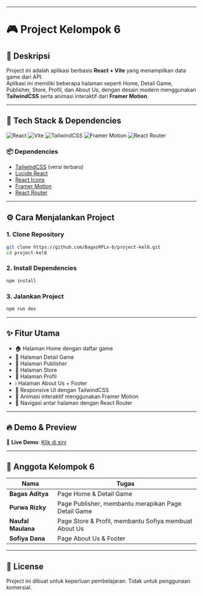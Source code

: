 
---


# 🎮 Project Kelompok 6

## 📖 Deskripsi
Project ini adalah aplikasi berbasis **React + Vite** yang menampilkan data game dari API.  
Aplikasi ini memiliki beberapa halaman seperti Home, Detail Game, Publisher, Store, Profil, dan About Us, dengan desain modern menggunakan **TailwindCSS** serta animasi interaktif dari **Framer Motion**.

---

## 🚀 Tech Stack & Dependencies
![React](https://img.shields.io/badge/React-20232A?style=for-the-badge&logo=react&logoColor=61DAFB)
![Vite](https://img.shields.io/badge/Vite-646CFF?style=for-the-badge&logo=vite&logoColor=FFD62E)
![TailwindCSS](https://img.shields.io/badge/Tailwind_CSS-38B2AC?style=for-the-badge&logo=tailwind-css&logoColor=white)
![Framer Motion](https://img.shields.io/badge/Framer_Motion-EA4C89?style=for-the-badge&logo=framer&logoColor=white)
![React Router](https://img.shields.io/badge/React_Router-CA4245?style=for-the-badge&logo=react-router&logoColor=white)

### 📦 Dependencies
- [TailwindCSS](https://tailwindcss.com/) (versi terbaru)
- [Lucide React](https://lucide.dev/)
- [React Icons](https://react-icons.github.io/react-icons/)
- [Framer Motion](https://www.framer.com/motion/)
- [React Router](https://reactrouter.com/)

---

## ⚙️ Cara Menjalankan Project

### 1. Clone Repository
```bash
git clone https://github.com/BagasRPLx-b/project-kel6.git
cd project-kel6
````

### 2. Install Dependencies

```bash
npm install
```

### 3. Jalankan Project

```bash
npm run dev
```

---

## ✨ Fitur Utama

* 🏠 Halaman Home dengan daftar game
* 📄 Halaman Detail Game
* 🏢 Halaman Publisher
* 🏬 Halaman Store
* 👤 Halaman Profil
* ℹ️ Halaman About Us + Footer
* 📱 Responsive UI dengan TailwindCSS
* 🎨 Animasi interaktif menggunakan Framer Motion
* 🔗 Navigasi antar halaman dengan React Router

---

## 🔥 Demo & Preview

🔗 **Live Demo**: [Klik di sini](https://your-vercel-link.vercel.app)

---

## 👥 Anggota Kelompok 6

| Nama               | Tugas                                                 |
| ------------------ | ----------------------------------------------------- |
| **Bagas Aditya**   | Page Home & Detail Game                               |
| **Purwa Rizky**    | Page Publisher, membantu merapikan Page Detail Game   |
| **Naufal Maulana** | Page Store & Profil, membantu Sofiya membuat About Us |
| **Sofiya Dana**    | Page About Us & Footer                                |

---

## 📜 License

Project ini dibuat untuk keperluan pembelajaran. Tidak untuk penggunaan komersial.
